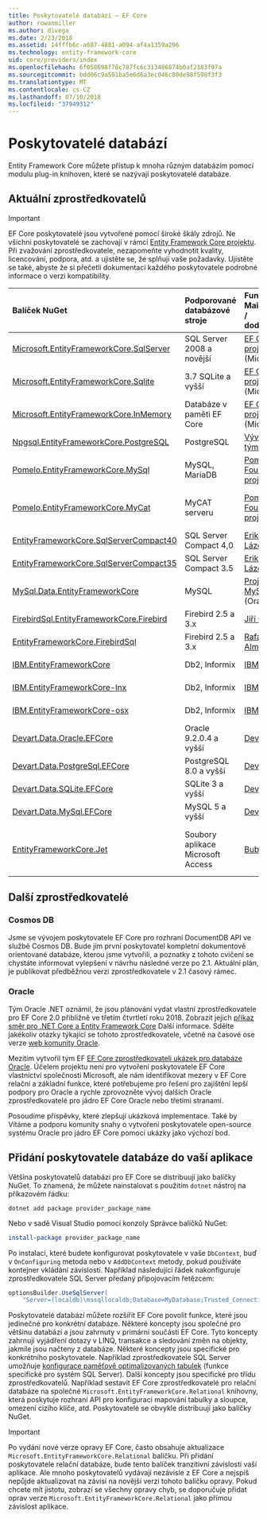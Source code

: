 ```yaml
---
title: Poskytovatelé databází – EF Core
author: rowanmiller
ms.author: divega
ms.date: 2/23/2018
ms.assetid: 14fffb6c-a687-4881-a094-af4a1359a296
ms.technology: entity-framework-core
uid: core/providers/index
ms.openlocfilehash: 6f058698f78c787fc6c313486874b0af2183f97a
ms.sourcegitcommit: bdd06c9a591ba5e6d6a3ec046c80de98f598f3f3
ms.translationtype: MT
ms.contentlocale: cs-CZ
ms.lasthandoff: 07/10/2018
ms.locfileid: "37949312"
---
```

# <a name="database-providers"></a>Poskytovatelé databází

Entity Framework Core můžete přístup k mnoha různým databázím pomocí modulu plug-in knihoven, které se nazývají poskytovatelé databáze.

## <a name="current-providers"></a>Aktuální zprostředkovatelů
> [!IMPORTANT]  
> EF Core poskytovatelé jsou vytvořené pomocí široké škály zdrojů. Ne všichni poskytovatelé se zachovají v rámci [Entity Framework Core projektu](https://github.com/aspnet/EntityFrameworkCore). Při zvažování zprostředkovatele, nezapomeňte vyhodnotit kvality, licencování, podpora, atd. a ujistěte se, že splňují vaše požadavky. Ujistěte se také, abyste že si přečetli dokumentaci každého poskytovatele podrobné informace o verzi kompatibility.

| Balíček NuGet                                                                                                        | Podporované databázové stroje | Funkce Maintainer / dodavatele                                                           | Poznámky a požadavky           | Užitečné odkazy                                                                                                                                                                                       |
|:---------------------------------------------------------------------------------------------------------------------|:---------------------------|:------------------------------------------------------------------------------|:-------------------------------|:---------------------------------------------------------------------------------------------------------------------------------------------------------------------------------------------------|
| [Microsoft.EntityFrameworkCore.SqlServer](https://www.nuget.org/packages/Microsoft.EntityFrameworkCore.SqlServer)    | SQL Server 2008 a novější    | [EF Core projektu](https://github.com/aspnet/EntityFrameworkCore/) (Microsoft) |                                | [dokumentace](xref:core/providers/sql-server/index)                                                                                                                                                       |
| [Microsoft.EntityFrameworkCore.Sqlite](https://www.nuget.org/packages/Microsoft.EntityFrameworkCore.Sqlite)          | 3.7 SQLite a vyšší         | [EF Core projektu](https://github.com/aspnet/EntityFrameworkCore/) (Microsoft) |                                | [dokumentace](xref:core/providers/sqlite/index)                                                                                                                                                           |
| [Microsoft.EntityFrameworkCore.InMemory](https://www.nuget.org/packages/Microsoft.EntityFrameworkCore.InMemory)      | Databáze v paměti EF Core | [EF Core projektu](https://github.com/aspnet/EntityFrameworkCore/) (Microsoft) | Pouze pro testování               | [dokumentace](xref:core/providers/in-memory/index)                                                                                                                                                        |
| [Npgsql.EntityFrameworkCore.PostgreSQL](https://www.nuget.org/packages/Npgsql.EntityFrameworkCore.PostgreSQL)        | PostgreSQL                 | [Vývojový tým Npgsql](https://github.com/npgsql)                          |                                | [dokumentace](http://www.npgsql.org/efcore/index.html)                                                                                                                                                    |
| [Pomelo.EntityFrameworkCore.MySql](https://www.nuget.org/packages/Pomelo.EntityFrameworkCore.MySql)                  | MySQL, MariaDB             | [Pomelo Foundation projektu](https://github.com/PomeloFoundation)              |                                | [Soubor Readme](https://github.com/PomeloFoundation/Pomelo.EntityFrameworkCore.MySql/blob/master/README.md)                                                                                               |
| [Pomelo.EntityFrameworkCore.MyCat](https://www.nuget.org/packages/Pomelo.EntityFrameworkCore.MyCat)                  | MyCAT serveru               | [Pomelo Foundation projektu](https://github.com/PomeloFoundation)              | Předběžné verze, až EF Core 1.1 | [Soubor Readme](https://github.com/PomeloFoundation/Pomelo.EntityFrameworkCore.MyCat/blob/master/README.md)                                                                                               |
| [EntityFrameworkCore.SqlServerCompact40](https://www.nuget.org/packages/EntityFrameworkCore.SqlServerCompact40)      | SQL Server Compact 4,0     | [Erik Ejlskov Lázecký](https://github.com/ErikEJ/)                             | .NET Framework                 | [wiki](https://github.com/ErikEJ/EntityFramework.SqlServerCompact/wiki/Using-EF-Core-with-SQL-Server-Compact-in-Traditional-.NET-Applications)                                                     |
| [EntityFrameworkCore.SqlServerCompact35](https://www.nuget.org/packages/EntityFrameworkCore.SqlServerCompact35)      | SQL Server Compact 3.5     | [Erik Ejlskov Lázecký](https://github.com/ErikEJ/)                             | .NET Framework                 | [wiki](https://github.com/ErikEJ/EntityFramework.SqlServerCompact/wiki/Using-EF-Core-with-SQL-Server-Compact-in-Traditional-.NET-Applications)                                                     |
| [MySql.Data.EntityFrameworkCore](https://www.nuget.org/packages/MySql.Data.EntityFrameworkCore)                      | MySQL                      | [Projekt MySQL](http://dev.mysql.com) (Oracle)                                | Předběžné verze                    | [dokumentace](https://dev.mysql.com/doc/connector-net/en/)                                                                                                                                                |
| [FirebirdSql.EntityFrameworkCore.Firebird](https://www.nuget.org/packages/FirebirdSql.EntityFrameworkCore.Firebird/) | Firebird 2.5 a 3.x       | [Jiří Činčura](https://github.com/cincuranet)                                 | A vyšší EF Core 2.0            | [dokumentace](https://github.com/cincuranet/FirebirdSql.Data.FirebirdClient/blob/master/Provider/docs/entity-framework-core.md)                                                                           |
| [EntityFrameworkCore.FirebirdSql](https://www.nuget.org/packages/EntityFrameworkCore.FirebirdSql/)                   | Firebird 2.5 a 3.x       | [Rafael Almeida](https://github.com/ralmsdeveloper)                           | A vyšší EF Core 2.0            | [wiki](https://github.com/ralmsdeveloper/EntityFrameworkCore.FirebirdSQL/wiki)                                                                                                                     |
| [IBM.EntityFrameworkCore](https://www.nuget.org/packages/IBM.EntityFrameworkCore)                                    | Db2, Informix              | [IBM](https://ibm.com)                                                        | Verze Windows                | [blog](https://www.ibm.com/developerworks/community/blogs/96960515-2ea1-4391-8170-b0515d08e4da/entry/Creating_Entity_Data_Model_using_IBM_Data_Server_providers_for_Entity_Framework_Core?lang=en) |
| [IBM.EntityFrameworkCore-lnx](https://www.nuget.org/packages/IBM.EntityFrameworkCore-lnx)                            | Db2, Informix              | [IBM](https://ibm.com)                                                        | Verze Linuxu                  | [blog](https://www.ibm.com/developerworks/community/blogs/96960515-2ea1-4391-8170-b0515d08e4da/entry/Creating_Entity_Data_Model_using_IBM_Data_Server_providers_for_Entity_Framework_Core?lang=en) |
| [IBM.EntityFrameworkCore-osx](https://www.nuget.org/packages/IBM.EntityFrameworkCore-osx)                            | Db2, Informix              | [IBM](https://ibm.com)                                                        | verze macOS                  | [blog](https://www.ibm.com/developerworks/community/blogs/96960515-2ea1-4391-8170-b0515d08e4da/entry/Creating_Entity_Data_Model_using_IBM_Data_Server_providers_for_Entity_Framework_Core?lang=en) |
| [Devart.Data.Oracle.EFCore](https://www.nuget.org/packages/Devart.Data.Oracle.EFCore/)                               | Oracle 9.2.0.4 a vyšší     | [DevArt](https://www.devart.com/)                                             | Placené                           | [dokumentace](https://www.devart.com/dotconnect/oracle/docs/)                                                                                                                                             |
| [Devart.Data.PostgreSql.EFCore](https://www.nuget.org/packages/Devart.Data.PostgreSql.EFCore/)                       | PostgreSQL 8.0 a vyšší     | [DevArt](https://www.devart.com/)                                             | Placené                           | [dokumentace](https://www.devart.com/dotconnect/postgresql/docs/)                                                                                                                                         |
| [Devart.Data.SQLite.EFCore](https://www.nuget.org/packages/Devart.Data.SQLite.EFCore/)                               | SQLite 3 a vyšší           | [DevArt](https://www.devart.com/)                                             | Placené                           | [dokumentace](https://www.devart.com/dotconnect/sqlite/docs/)                                                                                                                                             |
| [Devart.Data.MySql.EFCore](https://www.nuget.org/packages/Devart.Data.MySql.EFCore/)                                 | MySQL 5 a vyšší            | [DevArt](https://www.devart.com/)                                             | Placené                           | [dokumentace](https://www.devart.com/dotconnect/mysql/docs/)                                                                                                                                              |
| [EntityFrameworkCore.Jet](https://www.nuget.org/packages/EntityFrameworkCore.Jet/)                                   | Soubory aplikace Microsoft Access     | [Bubi](https://github.com/bubibubi)                                           | EF Core 2.0, rozhraní .NET Framework    | [Soubor Readme](https://github.com/bubibubi/EntityFrameworkCore.Jet/blob/master/docs/README.md)                                                                                                           |

## <a name="future-providers"></a>Další zprostředkovatelé

### <a name="cosmos-db"></a>Cosmos DB

Jsme se vývojem poskytovatele EF Core pro rozhraní DocumentDB API ve službě Cosmos DB. Bude jím první poskytovatel kompletní dokumentově orientované databáze, kterou jsme vytvořili, a poznatky z tohoto cvičení se chystáte informovat vylepšení v návrhu následné verze po 2.1. Aktuální plán, je publikovat předběžnou verzi zprostředkovatele v 2.1 časový rámec.

### <a name="oracle"></a>Oracle
Tým Oracle .NET oznámil, že jsou plánování vydat vlastní zprostředkovatele pro EF Core 2.0 přibližně ve třetím čtvrtletí roku 2018. Zobrazit jejich [příkaz směr pro .NET Core a Entity Framework Core](http://www.oracle.com/technetwork/topics/dotnet/tech-info/odpnet-dotnet-ef-core-sod-4395108.pdf) Další informace.
Sdělte jakékoliv otázky týkající se tohoto zprostředkovatele, včetně na časové ose verze [web komunity Oracle](https://community.oracle.com/).

Mezitím vytvořil tým EF [EF Core zprostředkovateli ukázek pro databáze Oracle](https://github.com/aspnet/EntityFrameworkCore/blob/dev/samples/OracleProvider/README.md). Účelem projektu není pro vytvoření poskytovatele EF Core vlastnictví společnosti Microsoft, ale nám identifikovat mezery v EF Core relační a základní funkce, které potřebujeme pro řešení pro zajištění lepší podpory pro Oracle a rychle zprovozněte vývoj dalších Oracle zprostředkovatelé pro jádro EF Core Oracle nebo třetími stranami.

Posoudíme příspěvky, které zlepšují ukázková implementace. Také by Vítáme a podporu komunity snahy o vytvoření poskytovatele open-source systému Oracle pro jádro EF Core pomocí ukázky jako výchozí bod.

## <a name="adding-a-database-provider-to-your-application"></a>Přidání poskytovatele databáze do vaší aplikace

Většina poskytovatelů databázi pro EF Core se distribuují jako balíčky NuGet. To znamená, že můžete nainstalovat s použitím `dotnet` nástroj na příkazovém řádku:

``` console
dotnet add package provider_package_name
```

Nebo v sadě Visual Studio pomocí konzoly Správce balíčků NuGet:

``` powershell
install-package provider_package_name
```

Po instalaci, které budete konfigurovat poskytovatele v vaše `DbContext`, buď v `OnConfiguring` metoda nebo v `AddDbContext` metody, pokud používáte kontejner vkládání závislostí. Například následující řádek nakonfiguruje zprostředkovatele SQL Server předaný připojovacím řetězcem:

``` csharp
optionsBuilder.UseSqlServer(
    "Server=(localdb)\mssqllocaldb;Database=MyDatabase;Trusted_Connection=True;");
```  

Poskytovatelé databází můžete rozšířit EF Core povolit funkce, které jsou jedinečné pro konkrétní databáze. Některé koncepty jsou společné pro většinu databází a jsou zahrnuty v primární součásti EF Core. Tyto koncepty zahrnují vyjádření dotazy v LINQ, transakce a sledování změn na objekty, jakmile jsou načteny z databáze. Některé koncepty jsou specifické pro konkrétního poskytovatele. Například zprostředkovatele SQL Server umožňuje [konfigurace paměťově optimalizovaných tabulek](xref:core/providers/sql-server/memory-optimized-tables) (funkce specifické pro systém SQL Server). Další koncepty jsou specifické pro třídu zprostředkovatelů. Například sestavit EF Core zprostředkovatelé pro relační databáze na společné `Microsoft.EntityFrameworkCore.Relational` knihovny, která poskytuje rozhraní API pro konfiguraci mapování tabulky a sloupce, omezení cizího klíče, atd. Poskytovatelé se obvykle distribuují jako balíčky NuGet.

> [!IMPORTANT]  
> Po vydání nové verze opravy EF Core, často obsahuje aktualizace `Microsoft.EntityFrameworkCore.Relational` balíčku. Při přidání poskytovatele relační databáze, bude tento balíček tranzitivní závislostí vaší aplikace. Ale mnoho poskytovatelů vydávají nezávisle z EF Core a nejspíš nepůjde aktualizovat na závisí na novější verzi tohoto balíčku opravy. Pokud chcete mít jistotu, zobrazí se všechny opravy chyb, se doporučuje přidat oprav verze `Microsoft.EntityFrameworkCore.Relational` jako přímou závislost aplikace.
